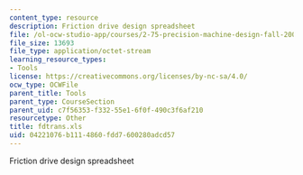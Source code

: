 ```yaml
---
content_type: resource
description: Friction drive design spreadsheet
file: /ol-ocw-studio-app/courses/2-75-precision-machine-design-fall-2001/04221076b1114860fdd7600280adcd57_fdtrans.xls
file_size: 13693
file_type: application/octet-stream
learning_resource_types:
- Tools
license: https://creativecommons.org/licenses/by-nc-sa/4.0/
ocw_type: OCWFile
parent_title: Tools
parent_type: CourseSection
parent_uid: c7f56353-f332-55e1-6f0f-490c3f6af210
resourcetype: Other
title: fdtrans.xls
uid: 04221076-b111-4860-fdd7-600280adcd57
---
```

Friction drive design spreadsheet